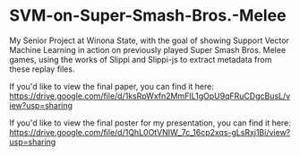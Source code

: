 # SVM-on-Super-Smash-Bros.-Melee
My Senior Project at Winona State, with the goal of showing Support Vector Machine Learning in action on previously played Super Smash Bros. Melee games, using the works of Slippi and Slippi-js to extract metadata from these replay files.

If you'd like to view the final paper, you can find it here: https://drive.google.com/file/d/1ksRpWxfn2MmFIL1gOpU9qFRuCDgcBusL/view?usp=sharing

If you'd like to view the final poster for my presentation, you can find it here: https://drive.google.com/file/d/1QhL0OtVNIW_7c_16cp2xqs-gLsRxj1Bi/view?usp=sharing
